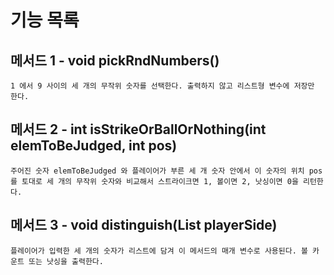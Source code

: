 # 기능 목록

## 메서드 1 - void pickRndNumbers()

``1 에서 9 사이의 세 개의 무작위 숫자를 선택한다. 출력하지 않고 리스트형 변수에 저장만 한다.``

## 메서드 2 - int isStrikeOrBallOrNothing(int elemToBeJudged, int pos)

``주어진 숫자 elemToBeJudged 와 플레이어가 부른 세 개 숫자 안에서 이 숫자의 위치 pos 를 토대로 세 개의 무작위 숫자와 비교해서
스트라이크면 1, 볼이면 2, 낫싱이면 0을 리턴한다.``

## 메서드 3 - void distinguish(List<Integer> playerSide)

``플레이어가 입력한 세 개의 숫자가 리스트에 담겨 이 메서드의 매개 변수로 사용된다. 볼 카운트 또는 낫싱을 출력한다.``

